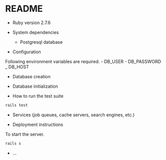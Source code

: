 # README

* Ruby version 2.7.6

* System dependencies
	- Postgresql database

* Configuration

Following environment variables are required.
	- DB_USER
	- DB_PASSWORD
	_ DB_HOST

* Database creation

* Database initialization

* How to run the test suite

```sh
rails test
```

* Services (job queues, cache servers, search engines, etc.)

* Deployment instructions

To start the server.
```sh
rails s
```

* ...

